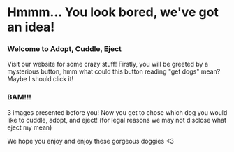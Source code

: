 # Hmmm... You look bored, we've got an idea!
### Welcome to Adopt, Cuddle, Eject

Visit our website for some crazy stuff! Firstly, you will be greeted by a mysterious button,
hmm what could this button reading "get dogs" mean? Maybe I should click it!

### BAM!!!

3 images presented before you! Now you get to chose which dog you would like to cuddle, adopt, and eject! (for legal reasons we may not disclose what eject my mean)

We hope you enjoy and enjoy these gorgeous doggies <3